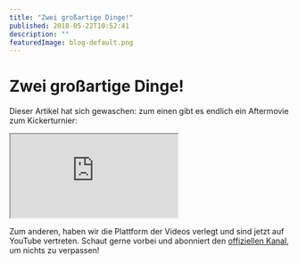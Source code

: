 ```yaml
---
title: "Zwei großartige Dinge!"
published: 2018-05-22T10:52:41
description: ""
featuredImage: blog-default.png
---
```


# Zwei großartige Dinge!

Dieser Artikel hat sich gewaschen: zum einen gibt es endlich ein Aftermovie zum Kickerturnier:

<span><iframe src="https://www.youtube.com/embed/bm9NctCn6hU?version=3&rel=1&fs=1&autohide=2&showsearch=0&showinfo=1&iv_load_policy=1&wmode=transparent" allowfullscreen="true"></iframe></span>

Zum anderen, haben wir die Plattform der Videos verlegt und sind jetzt auf YouTube vertreten. Schaut gerne vorbei und abonniert den&nbsp;<a href="https://www.youtube.com/channel/UC0kn9I7w4sCwl7IJ6ZOTF0w">offiziellen Kanal</a>, um nichts zu verpassen!
